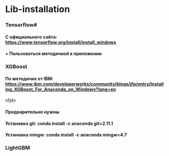 # Lib-installation

### Tensorflow#
#### С официального сайта: https://www.tensorflow.org/install/install_windows
#### + Пользоваться методичкой в приложении

### XGBoost
#### По методичке от IBM: https://www.ibm.com/developerworks/community/blogs/jfp/entry/Installing_XGBoost_For_Anaconda_on_Windows?lang=en
nfjdv

#### Предварительно нужны
#### Установка git: conda install -c anaconda git=2.11.1
#### Установка mingw: conda install -c anaconda mingw=4.7

### LightGBM

